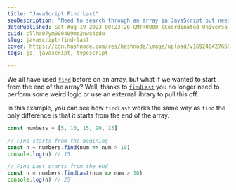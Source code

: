 ```yaml
---
title: "JavaScript Find Last"
seoDescription: "Need to search through an array in JavaScript but need to start from the end? Find last works like find but starts from the end of the array."
datePublished: Sat Aug 19 2023 00:23:26 GMT+0000 (Coordinated Universal Time)
cuid: cllha07ym000409me2nwx4odu
slug: javascript-find-last
cover: https://cdn.hashnode.com/res/hashnode/image/upload/v1692404276658/0096574a-8efb-4f9b-be57-53a3aacb172e.png
tags: js, javascript, typescript

---
```


We all have used [`find`](https://developer.mozilla.org/en-US/docs/Web/JavaScript/Reference/Global_Objects/Array/find) before on an array, but what if we wanted to start from the end of the array? Well, thanks to [`findLast`](https://developer.mozilla.org/en-US/docs/Web/JavaScript/Reference/Global_Objects/Array/findLast) you no longer need to perform some weird logic or use an external library to pull this off.

In this example, you can see how `findLast` works the same way as `find` the only difference is that it starts from the end of the array.

```javascript
const numbers = [5, 10, 15, 20, 25]

// Find starts from the begining
const n = numbers.find(num => num > 10)
console.log(n) // 15

// Find Last starts from the end
const n = numbers.findLast(num => num > 10)
console.log(n) // 25
```